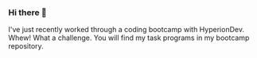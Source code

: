 ### Hi there 👋

I've just recently worked through a coding bootcamp with HyperionDev. Whew! What a challenge. You will find my task programs in my bootcamp repository.
